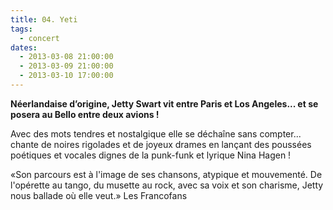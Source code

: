 ```yaml
---
title: 04. Yeti
tags: 
  - concert
dates:
  - 2013-03-08 21:00:00
  - 2013-03-09 21:00:00
  - 2013-03-10 17:00:00
---
```


**Néerlandaise d’origine, Jetty Swart vit entre Paris et Los Angeles... et se posera au Bello entre deux avions !**

Avec des mots tendres et nostalgique  elle se déchaîne sans compter... chante de noires rigolades et de joyeux drames en lançant des poussées poétiques et vocales dignes de la punk-funk et lyrique Nina Hagen !


<quote>«Son parcours est à l'image de ses chansons, atypique et mouvementé. De l'opérette au tango, du musette au rock, avec sa voix et son charisme, Jetty nous ballade où elle veut.»
Les Francofans</quote>

